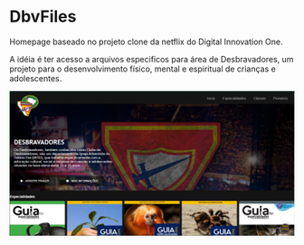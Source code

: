 # DbvFiles

Homepage baseado no projeto clone da netflix do Digital Innovation One. 

A idéia é ter acesso a arquivos especificos para área de Desbravadores, um projeto para o desenvolvimento físico, mental e espiritual de crianças e adolescentes.

![alt tag](https://github.com/sergio-slima/clone-netflix/blob/master/img/Tela1.PNG)
